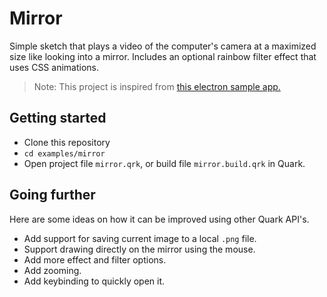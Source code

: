 # Mirror
Simple sketch that plays a video of the computer's camera at a maximized size like looking into a mirror. Includes an optional rainbow filter effect that uses CSS animations.

> Note: This project is inspired from [this electron sample app.](https://github.com/electron/simple-samples/tree/master/mirror)

## Getting started

- Clone this repository
- `cd examples/mirror`
- Open project file `mirror.qrk`, or build file `mirror.build.qrk` in Quark.

## Going further

Here are some ideas on how it can be improved using other Quark API's.

- Add support for saving current image to a local `.png` file.
- Support drawing directly on the mirror using the mouse.
- Add more effect and filter options.
- Add zooming.
- Add keybinding to quickly open it.